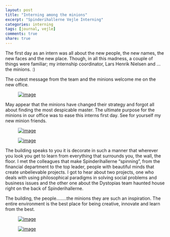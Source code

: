 ```yaml
---
layout: post
title: "Interning among the minions"
excerpt: "Spinderihallerne Vejle Interning"
categories: interning
tags: [journal, vejle]
comments: true
share: true
---
```


The first day as an intern was all about the new people, the new names, the new faces and the new place. Though, in all this madness, a couple of things were familiar; my internship coordinator, Lars Henrik Nielsen and ... the minions. :)

The cutest message from the team and the minions welcome me on the new office.

<figure>
	<a href="{{site.url}}/images/interning/19-08-2015/2015-08-19 11.51.28.jpg"><img src="{{site.url}}/images/interning/19-08-2015/2015-08-19 11.51.28.jpg" alt="image"></a>
</figure>

 May appear that the minions have changed their strategy and forgot all about finding the most despicable master. The ultimate purpose for the minions in our office was to ease this interns first day. See for yourself my new minion friends.

 <figure>
 	<a href="{{site.url}}/images/interning/19-08-2015/2015-08-19 12.34.55.jpg"><img src="{{site.url}}/images/interning/19-08-2015/2015-08-19 12.34.55.jpg" alt="image"></a>
 </figure>

 <figure>
 	<a href="{{site.url}}/images/interning/19-08-2015/2015-08-19 12.34.44.jpg"><img src="{{site.url}}/images/interning/19-08-2015/2015-08-19 12.34.44.jpg" alt="image"></a>
 </figure>

The building speaks to you it is decorate in such a manner that wherever you look you get to learn from everything that surrounds you, the wall, the floor. I met the colleagues that make Spinderihallerne “spinning”, from the financial department to the top leader, people with beautiful minds that create unbelievable projects. I got to hear about two projects, one who deals with using philosophical paradigms in solving social problems and business issues and the other one about the Dystopias team haunted house right on the back of Spinderihallerne.

The building, the people........the minions they are such an inspiration. The entire environment is the best place for being creative, innovate and learn from the best.

<figure>
	<a href="{{site.url}}/images/interning/19-08-2015/2015-08-19 12.35.07.jpg"><img src="{{site.url}}/images/interning/19-08-2015/2015-08-19 12.35.07.jpg" alt="image"></a>
</figure>

<figure>
	<a href="{{site.url}}/images/interning/19-08-2015/2015-08-19 12.35.59.jpg"><img src="{{site.url}}/images/interning/19-08-2015/2015-08-19 12.35.59.jpg" alt="image"></a>
</figure>
